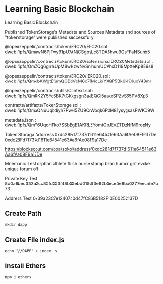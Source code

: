 # Learning Basic Blockchain
Learning Basic Blockchain

Published TokenStorage's Metadata and Sources
Metadata and sources of "tokenstorage" were published successfully.

@openzeppelin/contracts/token/ERC20/ERC20.sol : 
dweb:/ipfs/QmawN6PjTwy91pU7ANjCSgbsLc8TDA6hwu9GsFFaNSuhb5

@openzeppelin/contracts/token/ERC20/extensions/IERC20Metadata.sol : 
dweb:/ipfs/QmZQg6gn1sUpM8wHzwNvSnihumUCAhxD119MpXeKp8B9s8

@openzeppelin/contracts/token/ERC20/IERC20.sol : 
dweb:/ipfs/QmebXWgtEfumQGBdVeM6c71McLixYXQP5Bk6kKXuoY4Bmr

@openzeppelin/contracts/utils/Context.sol : 
dweb:/ipfs/QmRK2Y5Yc6BK7tGKkgsgn3aJEQGi5aakeSPZvS65PV8Xp3

contracts/artifacts/TokenStorage.sol : 
dweb:/ipfs/QmaQNuUqbdiyh7PwH5ZU9CrWoqk6P3M81ysygsasPWKC9W

metadata.json : 
dweb:/ipfs/QmY6UqoHPko7SSbBgE1AKRLZYomtGpJEvZTDzNfM9ropNy

Token Storaga Addrress
0xdc28Fd7f737d1611e64541e63Aa6fAe08F9a17De
0xdc28Fd7f737d1611e64541e63Aa6fAe08F9a17De

https://blockscout.com/poa/sokol/address/0xdc28Fd7f737d1611e64541e63Aa6fAe08F9a17De


Mnemonic Test
orphan athlete flush nurse stamp bean humor grit evoke unique forum off

Private Key Test
8d0a9bec332a2cc85fd353f48b55ebd019df3e92b5ece5e9bb6277eecafe7b73

Address Test
0x39a23C7e1240740d47fC86B5182F10E00252137D

## Create Path 

```
mkdir dapp
```

## Create File index.js

```
echo "//DAPP" > index.js
```

## Install Ethers

```
npm i ethers
```


